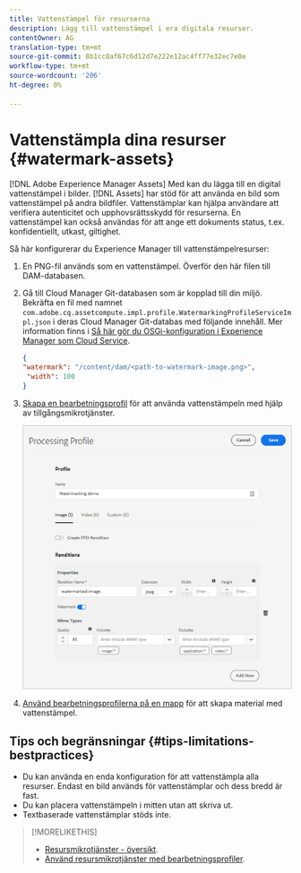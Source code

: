 ```yaml
---
title: Vattenstämpel för resurserna
description: Lägg till vattenstämpel i era digitala resurser.
contentOwner: AG
translation-type: tm+mt
source-git-commit: 8b1cc8af67c6d12d7e222e12ac4ff77e32ec7e0e
workflow-type: tm+mt
source-wordcount: '206'
ht-degree: 0%

---
```



# Vattenstämpla dina resurser {#watermark-assets}

[!DNL Adobe Experience Manager Assets] Med kan du lägga till en digital vattenstämpel i bilder. [!DNL Assets] har stöd för att använda en bild som vattenstämpel på andra bildfiler. Vattenstämplar kan hjälpa användare att verifiera autenticitet och upphovsrättsskydd för resurserna. En vattenstämpel kan också användas för att ange ett dokuments status, t.ex. konfidentiellt, utkast, giltighet.

Så här konfigurerar du Experience Manager till vattenstämpelresurser:

1. En PNG-fil används som en vattenstämpel. Överför den här filen till DAM-databasen.

1. Gå till Cloud Manager Git-databasen som är kopplad till din miljö. Bekräfta en fil med namnet `com.adobe.cq.assetcompute.impl.profile.WatermarkingProfileServiceImpl.json` i deras Cloud Manager Git-databas med följande innehåll. Mer information finns i [Så här gör du OSGi-konfiguration i Experience Manager som Cloud Service](/help/implementing/deploying/configuring-osgi.md).

   ```json
   {
   "watermark": "/content/dam/<path-to-watermark-image.png>",
    "width": 100
   }
   ```

1. [Skapa en bearbetningsprofil](/help/assets/asset-microservices-configure-and-use.md#create-custom-profile) för att använda vattenstämpeln med hjälp av tillgångsmikrotjänster.

   ![Resursbearbetningsprofil för att skapa vattenstämpel](assets/watermark-processing-profile.png)

1. [Använd bearbetningsprofilerna på en mapp](/help/assets/asset-microservices-configure-and-use.md#use-profiles) för att skapa material med vattenstämpel.

## Tips och begränsningar {#tips-limitations-bestpractices}

* Du kan använda en enda konfiguration för att vattenstämpla alla resurser. Endast en bild används för vattenstämplar och dess bredd är fast.
* Du kan placera vattenstämpeln i mitten utan att skriva ut.
* Textbaserade vattenstämplar stöds inte.

>[!MORELIKETHIS]
>
>* [Resursmikrotjänster - översikt](/help/assets/asset-microservices-overview.md).
>* [Använd resursmikrotjänster med bearbetningsprofiler](/help/assets/asset-microservices-configure-and-use.md).

